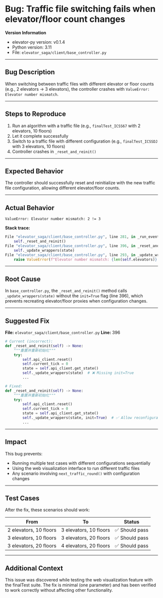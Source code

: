 # Bug: Traffic file switching fails when elevator/floor count changes

**Version Information**

- elevator-py version: v0.1.4
- Python version: 3.11
- File: `elevator_saga/client/base_controller.py`

---

## Bug Description

When switching between traffic files with different elevator or floor counts (e.g., 2 elevators → 3 elevators), the controller crashes with `ValueError: Elevator number mismatch`.

---

## Steps to Reproduce

1. Run an algorithm with a traffic file (e.g., `finalTest_ICSS67` with 2 elevators, 10 floors)
2. Let it complete successfully
3. Switch to a traffic file with different configuration (e.g., `finalTest_ICSSDJ` with 3 elevators, 10 floors)
4. Controller crashes in `_reset_and_reinit()`

---

## Expected Behavior

The controller should successfully reset and reinitialize with the new traffic file configuration, allowing different elevator/floor counts.

---

## Actual Behavior

```
ValueError: Elevator number mismatch: 2 != 3
```

**Stack trace:**
```python
File "elevator_saga/client/base_controller.py", line 281, in _run_event_driven_simulation
    self._reset_and_reinit()
File "elevator_saga/client/base_controller.py", line 396, in _reset_and_reinit
    self._update_wrappers(state)
File "elevator_saga/client/base_controller.py", line 293, in _update_wrappers
    raise ValueError(f"Elevator number mismatch: {len(self.elevators)} != {len(state.elevators)}")
```

---

## Root Cause

In `base_controller.py`, the `_reset_and_reinit()` method calls `_update_wrappers(state)` without the `init=True` flag (line 396), which prevents recreating elevator/floor proxies when configuration changes.

---

## Suggested Fix

**File:** `elevator_saga/client/base_controller.py`
**Line:** 396

```python
# Current (incorrect):
def _reset_and_reinit(self) -> None:
    """重置并重新初始化"""
    try:
        self.api_client.reset()
        self.current_tick = 0
        state = self.api_client.get_state()
        self._update_wrappers(state)  # ❌ Missing init=True
        ...

# Fixed:
def _reset_and_reinit(self) -> None:
    """重置并重新初始化"""
    try:
        self.api_client.reset()
        self.current_tick = 0
        state = self.api_client.get_state()
        self._update_wrappers(state, init=True)  # ✅ Allow reconfiguration
        ...
```

---

## Impact

This bug prevents:
- Running multiple test cases with different configurations sequentially
- Using the web visualization interface to run different traffic files
- Any scenario involving `next_traffic_round()` with configuration changes

---

## Test Cases

After the fix, these scenarios should work:

| From | To | Status |
|------|------|--------|
| 2 elevators, 10 floors | 3 elevators, 10 floors | ✅ Should pass |
| 3 elevators, 10 floors | 3 elevators, 20 floors | ✅ Should pass |
| 3 elevators, 20 floors | 4 elevators, 20 floors | ✅ Should pass |

---

## Additional Context

This issue was discovered while testing the web visualization feature with the finalTest suite. The fix is minimal (one parameter) and has been verified to work correctly without affecting other functionality.

